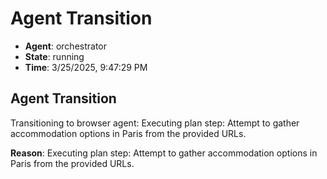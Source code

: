 # Agent Transition

- **Agent**: orchestrator
- **State**: running
- **Time**: 3/25/2025, 9:47:29 PM

## Agent Transition

Transitioning to browser agent: Executing plan step: Attempt to gather accommodation options in Paris from the provided URLs.

**Reason**: Executing plan step: Attempt to gather accommodation options in Paris from the provided URLs.

